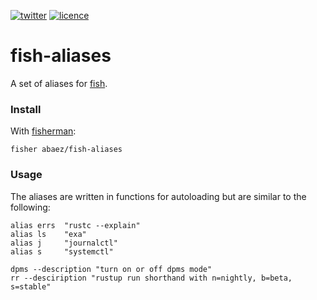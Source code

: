 [![twitter][1i]][1p]
[![licence][2i]][2p]

# fish-aliases

A set of aliases for [fish].

### Install

With [fisherman]:

``` fish
fisher abaez/fish-aliases
```

### Usage
The aliases are written in functions for autoloading but are similar to the following:

``` fish
alias errs  "rustc --explain"
alias ls    "exa"
alias j     "journalctl"
alias s     "systemctl"

dpms --description "turn on or off dpms mode"
rr --desciription "rustup run shorthand with n=nightly, b=beta, s=stable"
```

[1i]: https://img.shields.io/badge/twitter-a_baez-blue.svg
[1p]: https://twitter.com/a_baez
[2i]: https://img.shields.io/badge/licence-MIT-green.svg
[2p]: LICENSE
[fisherman]: http://github.com/fisherman/fisherman
[fish]: http://fishshell.com/
